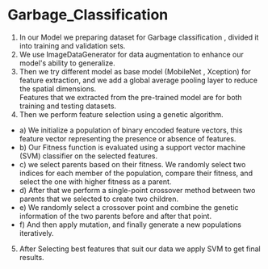 # Garbage_Classification
1. In our Model we preparing dataset for Garbage classification , divided it into training and validation sets. <br />
2. We use ImageDataGenerator for data augmentation to enhance our model's ability to generalize. <br />
3. Then we try different model as base model (MobileNet , Xception) for feature extraction, and we add a global average pooling layer to reduce the spatial dimensions. <br />
Features that we extracted from the pre-trained model are for both training and testing datasets.<br />
4. Then we perform feature selection using a genetic algorithm. <br />
* a) We initialize a population of binary encoded feature vectors, this feature vector representing the presence or absence of features. <br />
* b) Our Fitness function is evaluated using a support vector machine (SVM) classifier on the selected features.<br />
* c) we select parents based on their fitness. We randomly select two indices for each member of the population, compare their fitness, and select the one with higher fitness as a parent. <br />
* d) After that we perform a single-point crossover method between two parents that we selected to create two children. <br />
* e) We randomly select a crossover point and combine the genetic information of the two parents before and after that point. <br />
* f) And then apply mutation, and finally generate a new populations iteratively.<br />
5. After Selecting best features that suit our data we apply SVM to get final results.<br />

